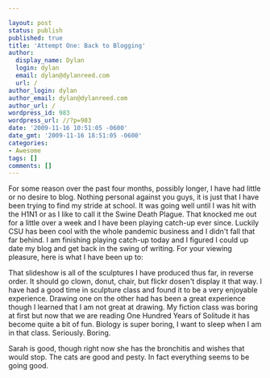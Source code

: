 ```yaml
---

layout: post
status: publish
published: true
title: 'Attempt One: Back to Blogging'
author:
  display_name: Dylan
  login: dylan
  email: dylan@dylanreed.com
  url: /
author_login: dylan
author_email: dylan@dylanreed.com
author_url: /
wordpress_id: 983
wordpress_url: //?p=983
date: '2009-11-16 10:51:05 -0600'
date_gmt: '2009-11-16 18:51:05 -0600'
categories:
- Awesome
tags: []
comments: []
---
```


For some reason over the past four months, possibly longer, I have had little or no desire to blog. Nothing personal against you guys, it is just that I have been trying to find my stride at school. It was going well until I was hit with the H1N1 or as I like to call it the Swine Death Plague. That knocked me out for a little over a week and I have been playing catch-up ever since. Luckily CSU has been cool with the whole pandemic business and I didn't fall that far behind. I am finishing playing catch-up today and I figured I could up date my blog and get back in the swing of writing. For your viewing pleasure, here is what I have been up to:

That slideshow is all of the sculptures I have produced thus far, in reverse order. It should go clown, donut, chair, but flickr dosen't display it that way. I have had a good time in sculpture class and found it to be a very enjoyable experience. Drawing one on the other had has been a great experience though I learned that I am not great at drawing.  My fiction class was boring at first but now that we are reading One Hundred Years of Solitude it has become quite a bit of fun. Biology is super boring, I want to sleep when I am in that class. Seriously. Boring.

Sarah is good, though right now she has the bronchitis and wishes that would stop. The cats are good and pesty. In fact everything seems to be going good.
